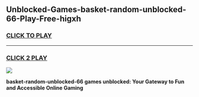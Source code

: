 
## Unblocked-Games-basket-random-unblocked-66-Play-Free-higxh
<h3>
<a href="https://premium76.site?title=basket-random-unblocked-66&ref=21A">CLICK TO PLAY</a></h3>
<hr>

<h3>
<a href="https://premium76.site?title=basket-random-unblocked-66&ref=21A">CLICK 2 PLAY</a>
  
</h3>

<a href="https://premium76.site?title=basket-random-unblocked-66&ref=21A"><img src="https://clearcache.store/games.png"></a>


**basket-random-unblocked-66 games unblocked: Your Gateway to Fun and Accessible Online Gaming**
